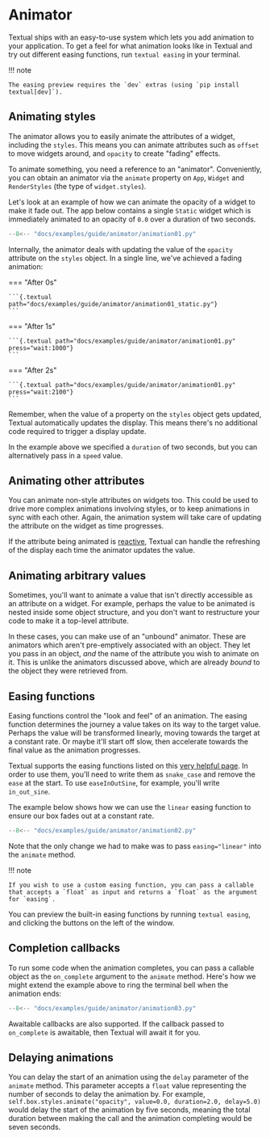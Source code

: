 # Animator

Textual ships with an easy-to-use system which lets you add animation to your application.
To get a feel for what animation looks like in Textual and try out different easing functions, run `textual easing` in your terminal.

!!! note

    The easing preview requires the `dev` extras (using `pip install textual[dev]`).

## Animating styles

The animator allows you to easily animate the attributes of a widget, including the `styles`.
This means you can animate attributes such as `offset` to move widgets around,
and `opacity` to create "fading" effects.

To animate something, you need a reference to an "animator".
Conveniently, you can obtain an animator via the `animate` property on `App`, `Widget` and `RenderStyles` (the type of `widget.styles`).

Let's look at an example of how we can animate the opacity of a widget to make it fade out.
The app below contains a single `Static` widget which is immediately animated to an opacity of `0.0` over a duration of two seconds.

```python hl_lines="14"
--8<-- "docs/examples/guide/animator/animation01.py"
```

Internally, the animator deals with updating the value of the `opacity` attribute on the `styles` object.
In a single line, we've achieved a fading animation:


=== "After 0s"

    ```{.textual path="docs/examples/guide/animator/animation01_static.py"}
    ```

=== "After 1s"

    ```{.textual path="docs/examples/guide/animator/animation01.py" press="wait:1000"}
    ```

=== "After 2s"

    ```{.textual path="docs/examples/guide/animator/animation01.py" press="wait:2100"}
    ```

Remember, when the value of a property on the `styles` object gets updated, Textual automatically updates the display.
This means there's no additional code required to trigger a display update.

In the example above we specified a `duration` of two seconds, but you can alternatively pass in a `speed` value.

## Animating other attributes

You can animate non-style attributes on widgets too.
This could be used to drive more complex animations involving styles, or to keep animations in sync with each other.
Again, the animation system will take care of updating the attribute on the widget as time progresses.

If the attribute being animated is [reactive](./reactivity.md), Textual can handle the refreshing of the display each time the animator updates the value.

## Animating arbitrary values

Sometimes, you'll want to animate a value that isn't directly accessible as an attribute on a widget.
For example, perhaps the value to be animated is nested inside some object structure, and you don't want to restructure your code to make it a top-level attribute.

In these cases, you can make use of an "unbound" animator.
These are animators which aren't pre-emptively associated with an object.
They let you pass in an object, _and_ the name of the attribute you wish to animate on it.
This is unlike the animators discussed above, which are already _bound_ to the object they were retrieved from.

## Easing functions

Easing functions control the "look and feel" of an animation.
The easing function determines the journey a value takes on its way to the target value.
Perhaps the value will be transformed linearly, moving towards the target at a constant rate.
Or maybe it'll start off slow, then accelerate towards the final value as the animation progresses.

Textual supports the easing functions listed on this [very helpful page](https://easings.net/).
In order to use them, you'll need to write them as `snake_case` and remove the `ease` at the start.
To use `easeInOutSine`, for example, you'll write `in_out_sine`.

The example below shows how we can use the `linear` easing function to ensure our box fades out at a constant rate.

```python hl_lines="14"
--8<-- "docs/examples/guide/animator/animation02.py"
```

Note that the only change we had to make was to pass `easing="linear"` into the `animate` method.

!!! note

    If you wish to use a custom easing function, you can pass a callable that accepts a `float` as input and returns a `float` as the argument for `easing`.

You can preview the built-in easing functions by running `textual easing`, and clicking the buttons on the left of the window.

## Completion callbacks

To run some code when the animation completes, you can pass a callable object as the `on_complete` argument to the `animate` method.
Here's how we might extend the example above to ring the terminal bell when the animation ends:

```python hl_lines="14"
--8<-- "docs/examples/guide/animator/animation03.py"
```

Awaitable callbacks are also supported.
If the callback passed to `on_complete` is awaitable, then Textual will await it for you.

## Delaying animations

You can delay the start of an animation using the `delay` parameter of the `animate` method.
This parameter accepts a `float` value representing the number of seconds to delay the animation by.
For example, `self.box.styles.animate("opacity", value=0.0, duration=2.0, delay=5.0)` would delay the start of the animation by five seconds,
meaning the total duration between making the call and the animation completing would be seven seconds.
